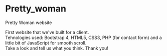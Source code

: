 # Pretty_woman
Pretty Woman website

First website that we've built for a client.<br>
Tehnologies used: Bootstrap 4, HTML5, CSS3, PHP (for contact form) and a little bit of JavaScript for smooth scroll.<br>
Take a look and tell us what you think. Thank you!
